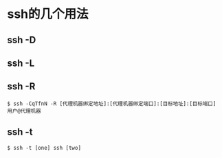 # ssh的几个用法

## ssh -D

<!--todo-->

## ssh -L

<!--todo-->

## ssh -R

```shell
$ ssh -CqTfnN -R [代理机器绑定地址]:[代理机器绑定端口]:[目标地址]:[目标端口] 用户@代理机器
```

## ssh -t

```
$ ssh -t [one] ssh [two]
```

